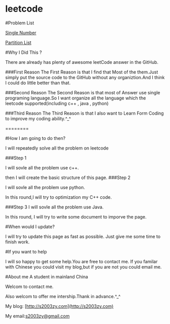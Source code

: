leetcode
========
#Problem List 

[Single Number](https://github.com/s2003zy/leetcode/blob/master/doc/SingleNumber.md)

[Partition List]()


#Why I Did This ?

There are already has plenty of awesome leetCode answer in the GitHub.

###First Reason
The First Reason is that I find that Most of the them.Just simply put the source code to the GitHub
without any organiztion.And I think I could do little better than that.

###Second Reason
The Second Reason is that most of Answer use single programing
language.So I want organize all the language which the leetcode
supported(including c++ , java , python) 

###Third Reason
The Third Reason is that I also want to Learn Form Coding to improve my
coding ability.^_^

========

#How I am going to do then?

I will repeatedly solve all the problem on leetcode

###Step 1

I will sovle all the problem use c++.

then I will create the basic structure of this page.
###Step 2

I will sovle all the problem use python.

In this round,I will try to optimization my C++ code.

###Step 3 
I will sovle all the problem use Java.

In this round, I will try to write some document to imporve the page.


#When would I update?

I will try to update this page as fast as possible.
Just give me some time to finish work.

#If you want to help

I will so happy to get some help.You are free to contact me.
If you familar with Chinese you could visit my blog,but if you are not
you could email me.

#About me
A student in mainland China

Welcom to contact me.

Also welcom to offer me intership.Thank in advance.^_^ 

My blog: [http://s2003zy.com](http://s2003zy.com)

My email:[s2003zy@gmail.com](mailto:s2003zy.com)


 
